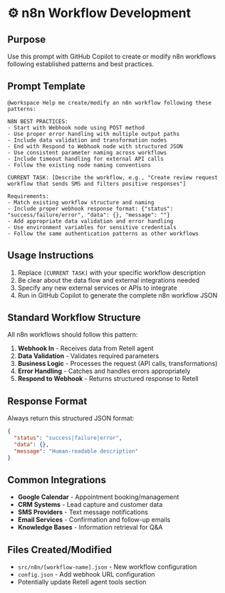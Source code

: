 # ⚙️ n8n Workflow Development

## Purpose
Use this prompt with GitHub Copilot to create or modify n8n workflows following established patterns and best practices.

## Prompt Template

```
@workspace Help me create/modify an n8n workflow following these patterns:

N8N BEST PRACTICES:
- Start with Webhook node using POST method
- Use proper error handling with multiple output paths
- Include data validation and transformation nodes
- End with Respond to Webhook node with structured JSON
- Use consistent parameter naming across workflows  
- Include timeout handling for external API calls
- Follow the existing node naming conventions

CURRENT TASK: [Describe the workflow, e.g., "Create review request workflow that sends SMS and filters positive responses"]

Requirements:
- Match existing workflow structure and naming
- Include proper webhook response format: {"status": "success/failure/error", "data": {}, "message": ""}
- Add appropriate data validation and error handling
- Use environment variables for sensitive credentials
- Follow the same authentication patterns as other workflows
```

## Usage Instructions

1. Replace `[CURRENT TASK]` with your specific workflow description
2. Be clear about the data flow and external integrations needed
3. Specify any new external services or APIs to integrate
4. Run in GitHub Copilot to generate the complete n8n workflow JSON

## Standard Workflow Structure

All n8n workflows should follow this pattern:

1. **Webhook In** - Receives data from Retell agent
2. **Data Validation** - Validates required parameters
3. **Business Logic** - Processes the request (API calls, transformations)
4. **Error Handling** - Catches and handles errors appropriately
5. **Respond to Webhook** - Returns structured response to Retell

## Response Format

Always return this structured JSON format:

```json
{
  "status": "success|failure|error",
  "data": {},
  "message": "Human-readable description"
}
```

## Common Integrations

- **Google Calendar** - Appointment booking/management
- **CRM Systems** - Lead capture and customer data
- **SMS Providers** - Text message notifications
- **Email Services** - Confirmation and follow-up emails
- **Knowledge Bases** - Information retrieval for Q&A

## Files Created/Modified

- `src/n8n/[workflow-name].json` - New workflow configuration
- `config.json` - Add webhook URL configuration
- Potentially update Retell agent tools section